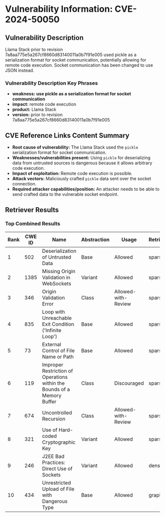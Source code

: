 # Vulnerability Information: CVE-2024-50050

## Vulnerability Description
Llama Stack prior to revision 7a8aa775e5a267cf8660d83140011a0b7f91e005 used pickle as a serialization format for socket communication, potentially allowing for remote code execution. Socket communication has been changed to use JSON instead.

### Vulnerability Description Key Phrases
- **weakness:** **use pickle as a serialization format for socket communication**
- **impact:** remote code execution
- **product:** Llama Stack
- **version:** prior to revision 7a8aa775e5a267cf8660d83140011a0b7f91e005

## CVE Reference Links Content Summary
- **Root cause of vulnerability:** The Llama Stack used the `pickle` serialization format for socket communication.
- **Weaknesses/vulnerabilities present:** Using `pickle` for deserializing data from untrusted sources is dangerous because it allows arbitrary code execution.
- **Impact of exploitation:** Remote code execution is possible.
- **Attack vectors:** Maliciously crafted `pickle` data sent over the socket connection.
- **Required attacker capabilities/position:** An attacker needs to be able to send crafted data to the vulnerable socket endpoint.

## Retriever Results

### Top Combined Results

| Rank | CWE ID | Name | Abstraction | Usage  | Retrievers | Individual Scores |
|------|--------|------|-------------|-------|------------|-------------------|
| 1 | 502 | Deserialization of Untrusted Data | Base | Allowed | sparse | 0.216 |
| 2 | 1385 | Missing Origin Validation in WebSockets | Variant | Allowed | sparse | 0.172 |
| 3 | 346 | Origin Validation Error | Class | Allowed-with-Review | sparse | 0.163 |
| 4 | 835 | Loop with Unreachable Exit Condition ('Infinite Loop') | Base | Allowed | sparse | 0.162 |
| 5 | 73 | External Control of File Name or Path | Base | Allowed | sparse | 0.159 |
| 6 | 119 | Improper Restriction of Operations within the Bounds of a Memory Buffer | Class | Discouraged | sparse | 0.158 |
| 7 | 674 | Uncontrolled Recursion | Class | Allowed-with-Review | sparse | 0.153 |
| 8 | 321 | Use of Hard-coded Cryptographic Key | Variant | Allowed | sparse | 0.153 |
| 9 | 246 | J2EE Bad Practices: Direct Use of Sockets | Variant | Allowed | dense | 0.450 |
| 10 | 434 | Unrestricted Upload of File with Dangerous Type | Base | Allowed | graph | 0.002 |

